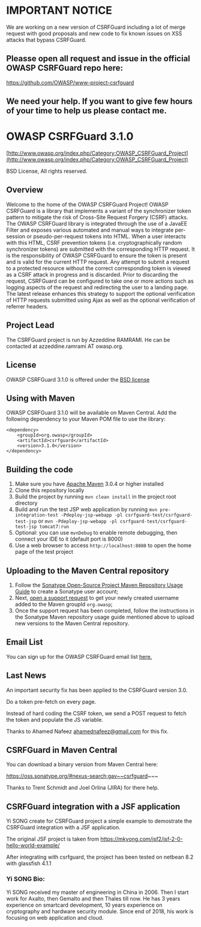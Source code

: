 # IMPORTANT NOTICE

We are working on a new version of CSRFGuard including a lot of merge request with good proposals and new code to fix known issues on XSS attacks that bypass CSRFGuard.

## Pleasse open all request and issue in the official OWASP CSRFGuard repo here:

https://github.com/OWASP/www-project-csrfguard

## We need your help. If you want to give few hours of your time to help us please contact me.

# OWASP CSRFGuard 3.1.0 

[http://www.owasp.org/index.php/Category:OWASP_CSRFGuard_Project](http://www.owasp.org/index.php/Category:OWASP_CSRFGuard_Project)

BSD License, All rights reserved.

## Overview

Welcome to the home of the OWASP CSRFGuard Project! OWASP CSRFGuard is a library that implements a variant of the synchronizer token pattern to mitigate the risk of Cross-Site Request Forgery (CSRF) attacks. The OWASP CSRFGuard library is integrated through the use of a JavaEE Filter and exposes various automated and manual ways to integrate per-session or pseudo-per-request tokens into HTML. When a user interacts with this HTML, CSRF prevention tokens (i.e. cryptographically random synchronizer tokens) are submitted with the corresponding HTTP request. It is the responsibility of OWASP CSRFGuard to ensure the token is present and is valid for the current HTTP request. Any attempt to submit a request to a protected resource without the correct corresponding token is viewed as a CSRF attack in progress and is discarded. Prior to discarding the request, CSRFGuard can be configured to take one or more actions such as logging aspects of the request and redirecting the user to a landing page. The latest release enhances this strategy to support the optional verification of HTTP requests submitted using Ajax as well as the optional verification of referrer headers.

## Project Lead

The CSRFGuard project is run by Azzeddine RAMRAMI. He can be contacted at azzeddine.ramrami AT owasp.org.

## License

OWASP CSRFGuard 3.1.0 is offered under the [BSD license](http://www.opensource.org/licenses/bsd-license.php)

## Using with Maven
OWASP CSRFGuard 3.1.0 will be available on Maven Central.  Add the following dependency to your Maven POM file to use the library:


```
<dependency>
    <groupId>org.owasp</groupId>
    <artifactId>csrfguard</artifactId>
    <version>3.1.0</version>
</dependency>
```

## Building the code

1. Make sure you have [Apache Maven](http://maven.apache.org/) 3.0.4 or higher installed
2. Clone this repository locally
3. Build the project by running ```mvn clean install``` in the project root directory
4. Build and run the test JSP web application by running ```mvn pre-integration-test -Pdeploy-jsp-webapp -pl csrfguard-test/csrfguard-test-jsp``` or ```mvn -Pdeploy-jsp-webapp -pl csrfguard-test/csrfguard-test-jsp tomcat7:run```
5. Optional: you can use ```mvnDebug``` to enable remote debugging, then connect your IDE to it (default port is 8000)
6. Use a web browser to access ```http://localhost:8080``` to open the home page of the test project

## Uploading to the Maven Central repository

1. Follow the [Sonatype Open-Source Project Maven Repository Usage Guide](https://docs.sonatype.org/display/Repository/Sonatype+OSS+Maven+Repository+Usage+Guide) to create a Sonatype user account;
2. Next, [open a support request](https://issues.sonatype.org/browse/OSSRH) to get your newly created username added to the Maven groupId ```org.owasp```;
3. Once the support request has been completed, follow the instructions in the Sonatype Maven repository usage guide mentioned above to upload new versions to the Maven Central repository.

## Email List

You can sign up for the OWASP CSRFGuard email list [here.]( https://lists.owasp.org/mailman/listinfo/owasp-csrfguard)

## Last News

An important security fix has been applied to the CSRFGuard version 3.0.


Do a token pre-fetch on every page.

Instead of hard coding the CSRF token, we send a POST request to fetch the token and populate the JS variable.

Thanks to Ahamed Nafeez <ahamednafeez@gmail.com> for this fix.

## CSRFGuard in Maven Central

You can download a binary version from Maven Central here:

https://oss.sonatype.org/#nexus-search;gav~~csrfguard~~~

Thanks to Trent Schmidt and Joel Orlina (JIRA)  for there help.

## CSRFGuard integration with a JSF application

Yi SONG create for CSRFGuard project a simple example to demostrate the CSRFGuard integration with a JSF application.

The original JSF project is taken from https://mkyong.com/jsf2/jsf-2-0-hello-world-example/

After integrating with csrfguard, the project has been tested on netbean 8.2 with glassfish 4.1.1

### Yi SONG Bio:
Yi SONG received my master of engineering in China in 2006. Then I start work for Axalto, then Gemalto  and then Thales till now.
He has 3 years experience on smartcard development, 10 years experience on cryptography and hardware security module. Since end of 2018, his work is focusing on web application and cloud.
